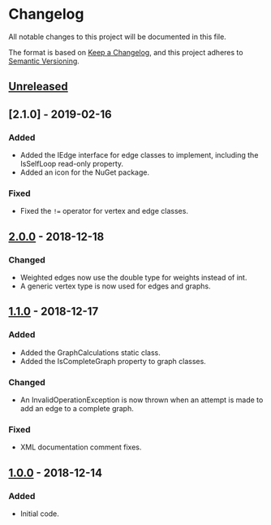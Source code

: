 # Changelog
All notable changes to this project will be documented in this file.

The format is based on [Keep a Changelog](https://keepachangelog.com/en/1.0.0/),
and this project adheres to [Semantic Versioning](https://semver.org/spec/v2.0.0.html).

## [Unreleased]

## [2.1.0] - 2019-02-16
### Added
- Added the IEdge interface for edge classes to implement, including the
  IsSelfLoop read-only property.
- Added an icon for the NuGet package.

### Fixed
- Fixed the `!=` operator for vertex and edge classes.

## [2.0.0] - 2018-12-18
### Changed
- Weighted edges now use the double type for weights instead of int.
- A generic vertex type is now used for edges and graphs.

## [1.1.0] - 2018-12-17
### Added
- Added the GraphCalculations static class.
- Added the IsCompleteGraph property to graph classes.

### Changed
- An InvalidOperationException is now thrown when an attempt is made to add an
  edge to a complete graph.

### Fixed
-  XML documentation comment fixes.

## [1.0.0] - 2018-12-14
### Added
- Initial code.

[Unreleased]: https://github.com/Xyaneon/Xyaneon.ComputerScience.GraphTheory/compare/v2.0.0...HEAD
[2.0.0]: https://github.com/Xyaneon/Xyaneon.ComputerScience.GraphTheory/compare/v1.1.0...v2.0.0
[1.1.0]: https://github.com/Xyaneon/Xyaneon.ComputerScience.GraphTheory/compare/v1.0.0...v1.1.0
[1.0.0]: https://github.com/Xyaneon/Xyaneon.ComputerScience.GraphTheory/compare/59c07192b4dc956019348bf39968a22521e2616c...v1.0.0